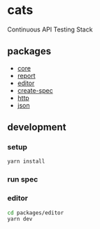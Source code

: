 # cats

Continuous API Testing Stack

## packages

- [core](./packages/core/README.md)
- [report](./packages/report/README.md)
- [editor](./packages/editor/README.md)
- [create-spec](./packages/create-spec/README.md)
- [http](./packages/http/README.md)
- [json](./packages/json/README.md)

## development

### setup

```sh
yarn install
```

### run spec

### editor

```sh
cd packages/editor
yarn dev
```
